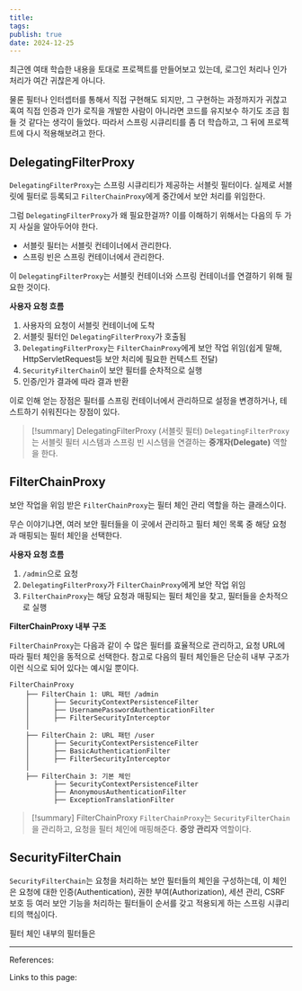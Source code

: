 ```yaml
---
title: 
tags: 
publish: true
date: 2024-12-25
---
```

최근엔 여태 학습한 내용을 토대로 프로젝트를 만들어보고 있는데, 로그인 처리나 인가 처리가 여간 귀찮은게 아니다.

물론 필터나 인터셉터를 통해서 직접 구현해도 되지만, 그 구현하는 과정까지가 귀찮고 혹여 직접 인증과 인가 로직을 개발한 사람이 아니라면 코드를 유지보수 하기도 조금 힘들 것 같다는 생각이 들었다. 따라서 스프링 시큐리티를 좀 더 학습하고, 그 뒤에 프로젝트에 다시 적용해보려고 한다.

## DelegatingFilterProxy
`DelegatingFilterProxy`는 스프링 시큐리티가 제공하는 서블릿 필터이다. 실제로 서블릿에 필터로 등록되고 `FilterChainProxy`에게 중간에서 보안 처리를 위임한다. 

그럼 `DelegatingFilterProxy`가 왜 필요한걸까? 이를 이해하기 위해서는 다음의 두 가지 사실을 알아두어야 한다.

- 서블릿 필터는 서블릿 컨테이너에서 관리한다.
- 스프링 빈은 스프링 컨테이너에서 관리한다.

이 `DelegatingFilterProxy`는 서블릿 컨테이너와 스프링 컨테이너를 연결하기 위해 필요한 것이다.

**사용자 요청 흐름**

1. 사용자의 요청이 서블릿 컨테이너에 도착
2. 서블릿 필터인 `DelegatingFilterProxy`가 호출됨
3. `DelegatingFilterProxy`는 `FilterChainProxy`에게 보안 작업 위임(쉽게 말해, HttpServletRequest등 보안 처리에 필요한 컨텍스트 전달)
4. `SecurityFilterChain`이 보안 필터를 순차적으로 실행
5. 인증/인가 결과에 따라 결과 반환


이로 인해 얻는 장점은 필터를 스프링 컨테이너에서 관리하므로 설정을 변경하거나, 테스트하기 쉬워진다는 장점이 있다.

> [!summary] DelegatingFilterProxy (서블릿 필터)
> `DelegatingFilterProxy`는 서블릿 필터 시스템과 스프링 빈 시스템을 연결하는 **중개자(Delegate)** 역할을 한다.

## FilterChainProxy
보안 작업을 위임 받은 `FilterChainProxy`는 필터 체인 관리 역할을 하는 클래스이다. 

무슨 이야기냐면, 여러 보안 필터들을 이 곳에서 관리하고 필터 체인 목록 중 해당 요청과 매핑되는 필터 체인을 선택한다.

**사용자 요청 흐름**

1. `/admin`으로 요청
2. `DelegatingFilterProxy`가 `FilterChainProxy`에게 보안 작업 위임
3. `FilterChainProxy`는 해당 요청과 매핑되는 필터 체인을 찾고, 필터들을 순차적으로 실행



**FilterChainProxy 내부 구조**

`FilterChainProxy`는 다음과 같이 수 많은 필터를 효율적으로 관리하고, 요청 URL에 따라 필터 체인을 동적으로 선택한다. 참고로 다음의 필터 체인들은 단순히 내부 구조가 이런 식으로 되어 있다는 예시일 뿐이다.

```
FilterChainProxy
    ├── FilterChain 1: URL 패턴 /admin
    │      ├── SecurityContextPersistenceFilter
    │      ├── UsernamePasswordAuthenticationFilter
    │      ├── FilterSecurityInterceptor
    │
    ├── FilterChain 2: URL 패턴 /user
    │      ├── SecurityContextPersistenceFilter
    │      ├── BasicAuthenticationFilter
    │      ├── FilterSecurityInterceptor
    │
    ├── FilterChain 3: 기본 체인
           ├── SecurityContextPersistenceFilter
           ├── AnonymousAuthenticationFilter
           ├── ExceptionTranslationFilter
```

> [!summary] FilterChainProxy
> `FilterChainProxy`는 `SecurityFilterChain`을 관리하고, 요청을 필터 체인에 매핑해준다. **중앙 관리자** 역할이다.


## SecurityFilterChain
`SecurityFilterChain`는 요청을 처리하는 보안 필터들의 체인을 구성하는데, 이 체인은 요청에 대한 인증(Authentication), 권한 부여(Authorization), 세션 관리, CSRF 보호 등 여러 보안 기능을 처리하는 필터들이 순서를 갖고 적용되게 하는 스프링 시큐리티의 핵심이다.

필터 체인 내부의 필터들은



---
References: 

Links to this page: 